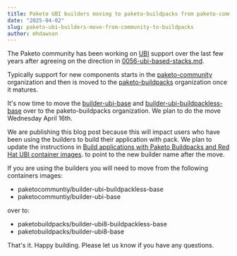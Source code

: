 ```yaml
---
title: Paketo UBI builders moving to paketo-buildpacks from paketo-community
date: "2025-04-02"
slug: paketo-ubi-builders-move-from-community-to-buildpacks
author: mhdawson
---
```


The Paketo community has been working on [UBI](https://www.redhat.com/en/blog/introducing-red-hat-universal-base-image)
support over the last few years after agreeing on the direction in
[0056-ubi-based-stacks.md](https://github.com/paketo-buildpacks/rfcs/blob/main/text/0056-ubi-based-stacks.md).

Typically support for new components starts in the
[paketo-community](https://github.com/paketo-community) organization and then is moved to the
[paketo-buildpacks](https://github.com/paketo-buildpacks) organization once it matures.

It's now time to move the [builder-ubi-base](https://github.com/paketo-community/builder-ubi-base) and
[builder-ubi-buildpackless-base](https://github.com/paketo-community/builder-ubi-buildpackless-base) over
to the paketo-buildpacks organization. We plan to do the move Wednesday April 16th.

We are publishing this blog post because this will impact users who have been using the builders to 
build their application with pack. We plan to update the instructions in
[Build applications with Paketo Buildpacks and Red Hat UBI container images](https://developers.redhat.com/articles/2024/06/18/build-applications-paketo-buildpacks-and-red-hat-ubi-container-images).
to point to the new builder name after the move. 

If you are using the builders you will need to move from the following containers images:

* paketocommuntiy/builder-ubi-buildpackless-base
* paketocommuntiy/builder-ubi-base

over to:

* paketobuildpacks/builder-ubi8-buildpackless-base
* paketobuildpacks/builder-ubi8-base

That's it. Happy building. Please let us know if you have any questions.

